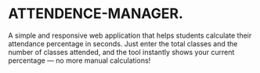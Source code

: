 # ATTENDENCE-MANAGER.
A simple and responsive web application that helps students calculate their attendance percentage in seconds. Just enter the total classes and the number of classes attended, and the tool instantly shows your current percentage — no more manual calculations!

